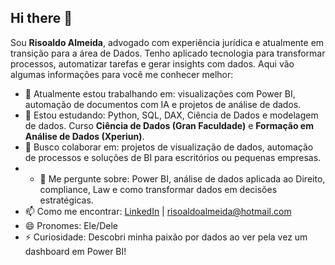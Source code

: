 ## Hi there 👋
Sou **Risoaldo Almeida**, advogado com experiência jurídica e atualmente em transição para a área de Dados. Tenho aplicado tecnologia para transformar processos, automatizar tarefas e gerar insights com dados.
Aqui vão algumas informações para você me conhecer melhor:
- 🔭 Atualmente estou trabalhando em: visualizações com Power BI, automação de documentos com IA e projetos de análise de dados.
- 🌱 Estou estudando: Python, SQL, DAX, Ciência de Dados e modelagem de dados. Curso **Ciência de Dados (Gran Faculdade)** e **Formação em Análise de Dados (Xperiun)**.
- 👯 Busco colaborar em: projetos de visualização de dados, automação de processos e soluções de BI para escritórios ou pequenas empresas.
- - 💬 Me pergunte sobre: Power BI, análise de dados aplicada ao Direito, compliance, Law e como transformar dados em decisões estratégicas.
- 📫 Como me encontrar: [LinkedIn](https://www.linkedin.com/in/risoaldoalmeida) | risoaldoalmeida@hotmail.com
- 😄 Pronomes: Ele/Dele
- ⚡ Curiosidade: Descobri minha paixão por dados ao ver pela vez um dashboard em Power BI!
